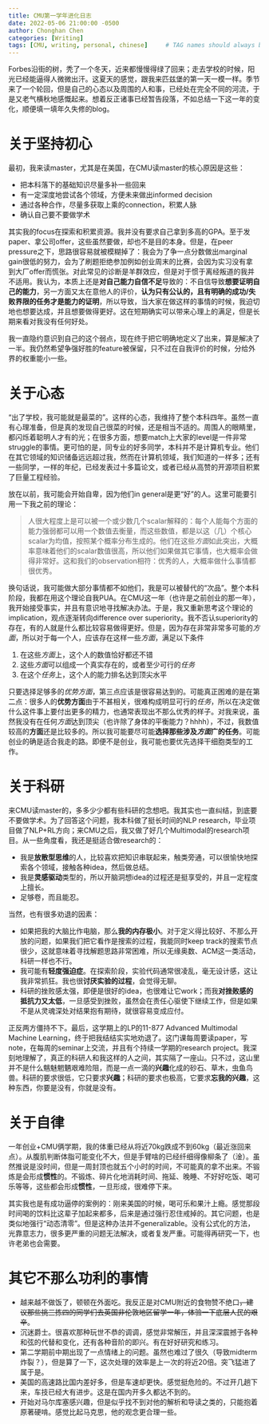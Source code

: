 ```yaml
---
title: CMU第一学年进化日志
date: 2022-05-06 21:00:00 -0500
author: Chonghan Chen
categories: [Writing]
tags: [CMU, writing, personal, chinese]     # TAG names should always be lowercase
---
```

Forbes沿街的树，秃了一个冬天，近来都慢慢得绿了回来；走去学校的时候，阳光已经能逼得人微微出汗。这夏天的感觉，跟我来匹兹堡的第一天一模一样。季节来了一个轮回，但是自己的心态以及周围的人和事，已经处在完全不同的河流，于是又老气横秋地感慨起来。想着反正诸事已经暂告段落，不如总结一下这一年的变化，顺便填一填年久失修的blog。

# 关于坚持初心

最初，我来读master，尤其是在美国，在CMU读master的核心原因是这些：

- 把本科落下的基础知识尽量多补一些回来
- 有一定深度地尝试各个领域，方便未来做出informed decision
- 通过各种合作，尽量多获取上乘的connection，积累人脉
- 确认自己要不要做学术

其实我的focus在探索和积累资源。我并没有要求自己拿到多高的GPA。至于发paper、拿公司offer，这些虽然要做，却也不是目的本身。但是，在peer pressure之下，思路很容易就被模糊掉了：我会为了争一点分数做出marginal gain很低的努力，会为了刷题拒绝参加例如创业周末的比赛，会因为实习没有拿到大厂offer而慌张。对此常见的诊断是羊群效应，但是对于惯于离经叛道的我并不适用。我认为，本质上还是**对自己能力自信不足**导致的：不自信导致**想要证明自己的能力**，另一方面又太在意他人的评价，**认为只有公认的，且有明确的成功/失败界限的任务才是能力的证明**，所以导致，当大家在做这样的事情的时候，我迫切地也想要达成，并且想要做得更好。这在短期确实可以带来心理上的满足，但是长期来看对我没有任何好处。

我一直隐约意识到自己的这个弱点，现在终于把它明确地定义了出来，算是解决了一半。我仍然希望争强好胜的feature被保留，只不过在自我评价的时候，分给外界的权重能小一些。

# 关于心态

“出了学校，我可能就是最菜的”。这样的心态，我维持了整个本科四年。虽然一直有心理准备，但是真的发现自己很菜的时候，还是相当不适的。周围人的眼睛里，都闪烁着聪明人才有的光；在很多方面，想要match上大家的level是一件非常struggle的事情。更可怕的是，同专业的好多同学，本科并不是计算机专业。他们在其它领域的知识储备远远超过我，然而在计算机领域，我们知道的一样多；还有一些同学，一样的年纪，已经发表过十多篇论文，或者已经从高赞的开源项目积累了巨量工程经验。

放在以前，我可能会开始自卑，因为他们in general是更“好”的人。这里可能要引用一下我之前的理论：

> 人很大程度上是可以被一个或少数几个scalar解释的：每个人能每个方面的能力强弱都可以用一个数值去衡量，而这些数值，都是以这（几）个核心scalar为均值，按照某个概率分布生成的。他们在这些*方面*如此突出，大概率意味着他们的scalar数值很高，所以他们如果做其它事情，也大概率会做得非常好。这和我们的observation相符：优秀的人，大概率做什么事情都很优秀。

换句话说，我可能做大部分事情都不如他们，我是可以被替代的“次品”。整个本科阶段，我都在用这个理论自我PUA。在CMU这一年（也许是之前创业的那一年），我开始接受事实，并且有意识地寻找解决办法。于是，我又重新思考这个理论的implication，观点逐渐转向difference over superiority。我不否认superiority的存在，有的人就是什么都比较容易做得更好。但是，因为存在非常非常多可能的*方面*，所以对于每一个人，应该存在这样一些*方面*，满足以下条件

1. 在这些*方面*上，这个人的数值恰好都还不错
2. 这些*方面*可以组成一个真实存在的，或者至少可行的*任务*
3. 在这个*任务*上，这个人的能力排名达到顶尖水平

只要选择足够多的*优势方面*，第三点应该是很容易达到的。可能真正困难的是在第二点：很多人的**优势方面**由于不甚相关，很难构成明显可行的*任务*，所以在决定做什么这件事上要付出更多的精力，也通常表现出不那么优秀的样子。对我来说，虽然我没有在任何*方面*达到顶尖（也许除了身体的平衡能力？hhhh），不过，我数值较高的**方面**还是比较多的。所以我可能要尽可能**选择那些涉及*方面*广的任务**。可能创业的确是适合我走的路。即便不是创业，我可能也要优先选择干细胞类型的工作。

# 关于科研

来CMU读master的，多多少少都有些科研的念想吧。我其实也一直纠结，到底要不要做学术。为了回答这个问题，我本科做了挺长时间的NLP research，毕业项目做了NLP+RL方向；来CMU之后，我又做了好几个Multimodal的research项目。从一些角度看，我还是挺适合做research的：

- 我是**放散型思维**的人，比较喜欢把知识串联起来，触类旁通，可以很愉快地探索各个领域，接触各种idea，然后做总结。
- 我是**灵感驱动**类型的，所以开脑洞想idea的过程还是挺享受的，并且一定程度上擅长。
- 足够卷，而且能忍。

当然，也有很多劝退的因素：

- 如果把我的大脑比作电脑，那么**我的内存极小**。对于定义得比较好、不那么开放的问题，如果我们把它看作是搜索的过程，我能同时keep track的搜索节点很少，这就意味着寻找解题思路非常困难，所以无缘奥数、ACM这一类活动，科研一样也不行。
- 我可能有**轻度强迫症**。在探索阶段，实验代码通常很凌乱，毫无设计感，这让我非常抓狂。我也很**讨厌实验的过程**，会觉得无聊。
- 科研的挫败感太强，即便是很好的idea，也很难让它work；而我**对挫败感的抵抗力又太低**，一旦感受到挫败，虽然会在责任心驱使下继续工作，但是如果不是从灵魂深处对结果抱有期待，就很容易变成应付。

正反两方僵持不下。最后，这学期上的LP的11-877 Advanced Multimodal Machine Learning，终于把我结结实实地劝退了。这门课每周要读paper，写note，在每周的seminar上交流，并且有个持续一学期的research project。我深刻地理解了，真正的科研人和我这样的人之间，其实隔了一座山。只不过，这山里并不是什么魑魅魍魉艰难险阻，而是一点一滴的**兴趣**化成的砂石、草木，虫鱼鸟兽。科研的要求很低，它只要求**兴趣**；科研的要求也极高，它要求**忘我的兴趣**，这种东西，你要是没有，你就是没有。

# 关于自律

一年创业+CMU俩学期，我的体重已经从将近70kg跌成不到60kg（最近涨回来点）。从腹肌判断体脂可能变化不大，但是手臂啥的已经纤细得像柳条了（淦）。虽然推说是没时间，但是一周封顶也就五个小时的时间，不可能真的拿不出来。不锻炼是会形成**惯性**的。不锻炼、碎片化地消耗时间、拖延、晚睡、不好好吃饭、喝可乐等等，这些都会形成**惯性**，一旦形成，很难停下来。

其实我也是有成功逼停的案例的：刚来美国的时候，喝可乐和果汁上瘾。感觉那段时间喝的饮料比这辈子加起来都多，后来是通过强行忍住戒掉的。其它问题，也是类似地强行“动态清零”。但是这种办法并不generalizable。没有公式化的方法，光靠意志力，很多更严重的问题无法解决，或者复发严重。可能得再研究一下，也许老弟也会需要。

# 其它不那么功利的事情

- 越来越不做饭了，顿顿在外面吃。我反正是对CMU附近的食物赞不绝口<strike>，建议那些挑三拣四的同学们去英国非伦敦地区留学一年，体验一下底层人民的艰辛</strike>。
- 沉迷爵士。很喜欢那种玩世不恭的调调，感觉非常解压，并且深深震撼于各种和弦的代替和变化，还有各种音阶的即兴。有在好好研究和练习。
- 第二学期前中期出现了一点情绪上的问题。虽然也难过了很久（导致midterm炸裂？），但是算了一下，这次处理的效率是上一次的将近20倍。突飞猛进了属于是。
- 美国的高速路比国内差好多，但是车速却更快。感觉挺危险的。不过开几趟下来，车技已经大有进步。这是在国内开多久都达不到的。
- 开始对马尔库塞感兴趣，但是似乎找不到对他的解析和导读之类的，只能抱着原著硬啃。感觉比起马克思，他的观念更合理一些。



